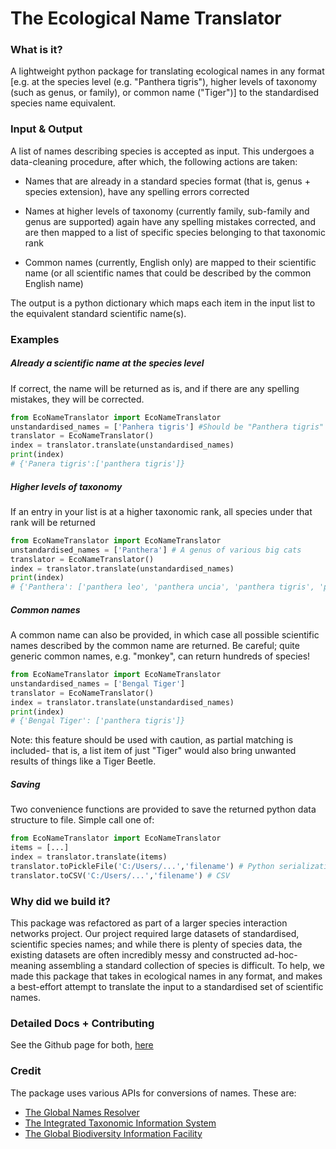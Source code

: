 # The Ecological Name Translator

### What is it?

A lightweight python package for translating ecological names in any format [e.g. at the species level (e.g. "Panthera tigris"), higher levels of taxonomy (such as genus, or family), or common name ("Tiger")] to the standardised species name equivalent.

### Input & Output

A list of names describing species is accepted as input. This undergoes a data-cleaning procedure, after which, the following actions are taken:

- Names that are already in a standard species format (that is, genus + species extension), have any spelling errors corrected

- Names at higher levels of taxonomy (currently family, sub-family and genus are supported) again have any spelling mistakes corrected, and are then mapped to a list of specific species belonging to that taxonomic rank

- Common names (currently, English only) are mapped to their scientific name (or all scientific names that could be described by the common English name)

The output is a python dictionary which maps each item in the input list to the equivalent standard scientific name(s).

### Examples

##### Already a scientific name at the species level

If correct, the name will be returned as is, and if there are any spelling mistakes, they will be corrected.

```python
from EcoNameTranslator import EcoNameTranslator
unstandardised_names = ['Panhera tigris'] #Should be "Panthera tigris"       
translator = EcoNameTranslator()   
index = translator.translate(unstandardised_names)
print(index)
# {'Panera tigris':['panthera tigris']}    
```

##### Higher levels of taxonomy

If an entry in your list is at a higher taxonomic rank, all species under that rank will be returned

```python
from EcoNameTranslator import EcoNameTranslator
unstandardised_names = ['Panthera'] # A genus of various big cats       
translator = EcoNameTranslator()   
index = translator.translate(unstandardised_names)
print(index)
# {'Panthera': ['panthera leo', 'panthera uncia', 'panthera tigris', 'panthera onca', 'panthera pardus','panthera spec']}    
```

##### Common names

A common name can also be provided, in which case all possible scientific names described by the common name are returned. Be careful; quite generic common names, e.g. "monkey", can return hundreds of species!

```python
from EcoNameTranslator import EcoNameTranslator
unstandardised_names = ['Bengal Tiger']
translator = EcoNameTranslator()   
index = translator.translate(unstandardised_names)
print(index)
# {'Bengal Tiger': ['panthera tigris']}    
```

Note: this feature should be used with caution, as partial matching is included- that is, a list item of just "Tiger" would also bring unwanted results of things like a Tiger Beetle.

##### Saving

Two convenience functions are provided to save the returned python data structure to file. Simple call one of:

```python
from EcoNameTranslator import EcoNameTranslator
items = [...]
index = translator.translate(items)
translator.toPickleFile('C:/Users/...','filename') # Python serialization
translator.toCSV('C:/Users/...','filename') # CSV 
```

### Why did we build it?

This package was refactored as part of a larger species interaction networks project. Our project required large datasets of standardised, scientific species names; and while there is plenty of species data, the existing datasets are often incredibly messy and constructed ad-hoc- meaning assembling a standard collection of species is difficult. To help, we made this package that takes in ecological names in any format, and makes a best-effort attempt to translate the input to a standardised set of scientific names. 

### Detailed Docs + Contributing

See the Github page for both, [here](https://github.com/Daniel-Davies/MedeinaTranslator)

### Credit 

The package uses various APIs for conversions of names. These are:

- [The Global Names Resolver](https://resolver.globalnames.org/)
- [The Integrated Taxonomic Information System](https://www.itis.gov/)
- [The Global Biodiversity Information Facility](https://www.gbif.org/)
